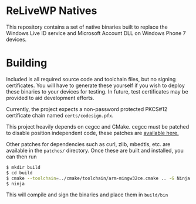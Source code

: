 # ReLiveWP Natives
This repository contains a set of native binaries built to replace the Windows Live ID service and Microsoft Account DLL on Windows Phone 7 devices.

# Building
Included is all required source code and toolchain files, but no signing certificates. You will have to generate these yourself if you wish to deploy these binaries to your devices for testing. In future, test certificates may be provided to aid development efforts. 

Currently, the project expects a non-password protected PKCS#12 certificate chain named `certs/codesign.pfx`.

This project heavily depends on cegcc and CMake. cegcc must be patched to disable position independent code, these patches are [available here.](https://github.com/ReLiveWP/cegcc-build)

Other patches for dependencies such as curl, zlib, mbedtls, etc. are available in the `patches/` directory. Once these are built and installed, you can then run

```sh
$ mkdir build
$ cd build
$ cmake --toolchain=../cmake/toolchain/arm-mingw32ce.cmake .. -G Ninja
$ ninja
```

This will compile and sign the binaries and place them in `build/bin`